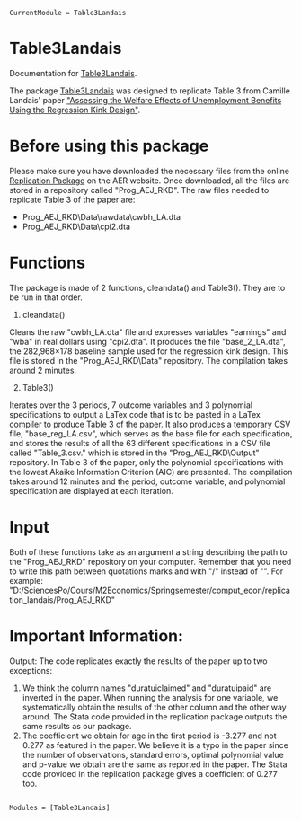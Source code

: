 ```@meta
CurrentModule = Table3Landais
```

# Table3Landais

Documentation for [Table3Landais](https://github.com/ElvinLP/Table3Landais.jl).

The package [Table3Landais](https://github.com/ElvinLP/Table3Landais.jl) was designed to replicate Table 3 from Camille Landais' paper ["Assessing the Welfare Effects of Unemployment Benefits Using the Regression Kink Design"](https://www.aeaweb.org/articles?id=10.1257/pol.20130248).

# Before using this package

Please make sure you have downloaded the necessary files from the online [Replication Package](https://www.openicpsr.org/openicpsr/project/114581/version/V1/view) on the AER website.
Once downloaded, all the files are stored in a repository called "Prog_AEJ_RKD". 
The raw files needed to replicate Table 3 of the paper are:
- Prog_AEJ_RKD\Data\rawdata\cwbh_LA.dta
- Prog_AEJ_RKD\Data\cpi2.dta

# Functions

The package is made of 2 functions, cleandata() and Table3(). They are to be run in that order.

1. cleandata()

Cleans the raw "cwbh_LA.dta" file and expresses variables "earnings" and "wba" in real dollars using "cpi2.dta". It produces the file "base_2_LA.dta", the 282,968×178 baseline sample used for the regression kink design. This file is stored in the "Prog_AEJ_RKD\Data" repository. The compilation takes around 2 minutes.

2. Table3()

Iterates over the 3 periods, 7 outcome variables and 3 polynomial specifications to output a LaTex code that is to be pasted in a LaTex compiler to produce Table 3 of the paper. It also produces a temporary CSV file, "base_reg_LA.csv", which serves as the base file for each specification, and stores the results of all the 63 different specifications in a CSV file called "Table_3.csv." which is stored in the "Prog_AEJ_RKD\Output" repository. In Table 3 of the paper, only the polynomial specifications with the lowest Akaike Information Criterion (AIC) are presented. The compilation takes around 12 minutes and the period, outcome variable, and polynomial specification are displayed at each iteration.

# Input

Both of these functions take as an argument a string describing the path to the "Prog_AEJ_RKD" repository on your computer. Remember that you need to write this path between quotations marks and with "/" instead of "\".
For example:
"D:/SciencesPo/Cours/M2Economics/Springsemester/comput_econ/replication_landais/Prog_AEJ_RKD"

# Important Information:

Output:
The code replicates exactly the results of the paper up to two exceptions:
1. We think the column names "duratuiclaimed" and "duratuipaid" are inverted in the paper. When running the analysis for one variable, we systematically obtain the results of the other column and the other way around. The Stata code provided in the replication package outputs the same results as our package.
2. The coefficient we obtain for age in the first period is -3.277 and not 0.277 as featured in the paper. We believe it is a typo in the paper since the number of observations, standard errors, optimal polynomial value and p-value we obtain are the same as reported in the paper. The Stata code provided in the replication package gives a coefficient of 0.277 too.

```@index
```

```@autodocs
Modules = [Table3Landais]
```
